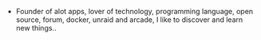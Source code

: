 - Founder of alot apps, lover of technology, programming language, open source, forum, docker, unraid and arcade, I like to discover and learn new things..
  <br>
































































































































































































































































































































































